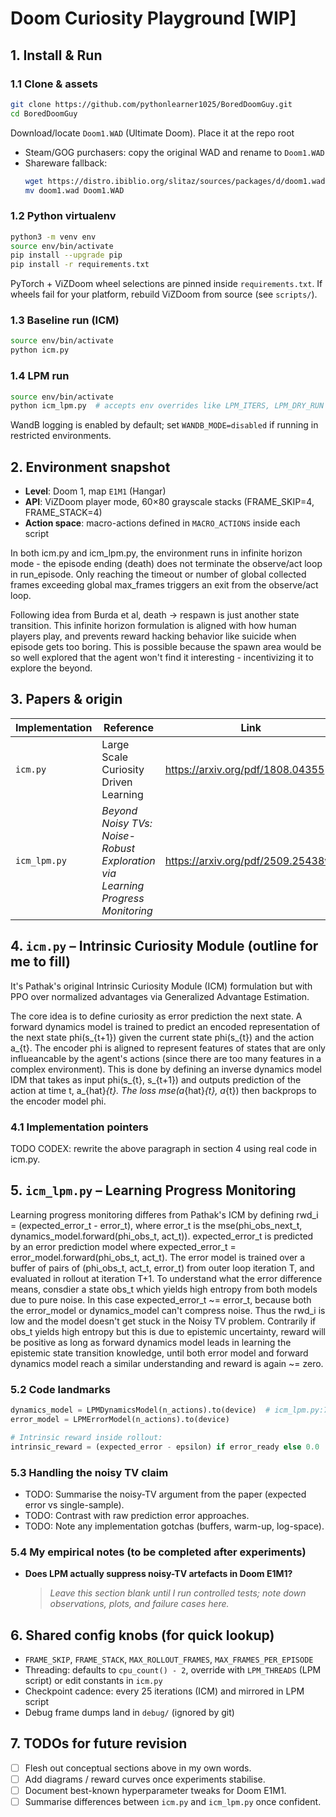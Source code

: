# Doom Curiosity Playground [WIP] 

## 1. Install & Run 

### 1.1 Clone & assets
```bash
git clone https://github.com/pythonlearner1025/BoredDoomGuy.git
cd BoredDoomGuy
```

Download/locate `Doom1.WAD` (Ultimate Doom). Place it at the repo root 

- Steam/GOG purchasers: copy the original WAD and rename to `Doom1.WAD`
- Shareware fallback:
  ```bash
  wget https://distro.ibiblio.org/slitaz/sources/packages/d/doom1.wad
  mv doom1.wad Doom1.WAD
  ```

### 1.2 Python virtualenv
```bash
python3 -m venv env
source env/bin/activate
pip install --upgrade pip
pip install -r requirements.txt
```

PyTorch + ViZDoom wheel selections are pinned inside `requirements.txt`. If wheels fail for your platform, rebuild ViZDoom from source (see `scripts/`).

### 1.3 Baseline run (ICM)
```bash
source env/bin/activate
python icm.py
```

### 1.4 LPM run
```bash
source env/bin/activate
python icm_lpm.py  # accepts env overrides like LPM_ITERS, LPM_DRY_RUN
```

WandB logging is enabled by default; set `WANDB_MODE=disabled` if running in restricted environments.

## 2. Environment snapshot

- **Level**: Doom 1, map `E1M1` (Hangar)
- **API**: ViZDoom player mode, 60×80 grayscale stacks (FRAME_SKIP=4, FRAME_STACK=4)
- **Action space**: macro-actions defined in `MACRO_ACTIONS` inside each script

In both icm.py and icm_lpm.py, the environment runs in infinite horizon mode - the episode ending (death) does not terminate the observe/act loop in run_episode. Only reaching the timeout or number of global collected frames exceeding global max_frames triggers an exit from the observe/act loop.

Following idea from Burda et al, death -> respawn is just another state transition. This infinite horizon formulation is aligned with how human players play, and prevents reward hacking behavior like suicide when episode gets too boring. This is possible because the spawn area would be so well explored that the agent won't find it interesting - incentivizing it to explore the beyond. 

## 3. Papers & origin

| Implementation | Reference | Link |
| -------------- | --------- | ---- |
| `icm.py`       |  Large Scale Curiosity Driven Learning | https://arxiv.org/pdf/1808.04355 |
| `icm_lpm.py`   | *Beyond Noisy TVs: Noise-Robust Exploration via Learning Progress Monitoring* | https://arxiv.org/pdf/2509.25438v1 |

## 4. `icm.py` – Intrinsic Curiosity Module (outline for me to fill)

It's Pathak's original Intrinsic Curiosity Module (ICM) formulation but with PPO over normalized advantages via Generalized Advantage Estimation.

The core idea is to define curiosity as error prediction the next state. A forward dynamics model is trained to predict an encoded representation of the next state phi(s_{t+1}) given the current state phi(s_{t}) and the action a_{t}. The encoder phi is aligned to represent features of states that are only influeancable by the agent's actions (since there are too many features in a complex environment). This is done by defining an inverse dynamics model IDM that takes as input phi(s_{t}, s_{t+1}) and outputs prediction of the action at time t, a_{hat}_{t}. The loss mse(a_{hat}_{t}, a_{t}) then backprops to the encoder model phi. 

### 4.1 Implementation pointers
TODO CODEX: rewrite the above paragraph in section 4 using real code in icm.py. 

## 5. `icm_lpm.py` – Learning Progress Monitoring 

Learning progress monitoring differes from Pathak's ICM by defining rwd_i = (expected_error_t - error_t), where error_t is the mse(phi_obs_next_t, dynamics_model.forward(phi_obs_t, act_t)). expected_error_t is predicted by an error prediction model where expected_error_t = error_model.forward(phi_obs_t, act_t). The error model is trained over a buffer of pairs of (phi_obs_t, act_t, error_t) from outer loop iteration T, and evaluated in rollout at iteration T+1. To understand what the error difference means, consdier a state obs_t which yields high entropy from both models due to pure noise. In this case expected_error_t ~= error_t, because both the error_model or dynamics_model can't compress noise. Thus the rwd_i is low and the model doesn't get stuck in the Noisy TV problem. Contrarily if obs_t yields high entropy but this is due to epistemic uncertainty, reward will be positive as long as forward dynamics model leads in learning the epistemic state transition knowledge, until both error model and forward dynamics model reach a similar understanding and reward is again ~= zero.     

### 5.2 Code landmarks
```python
dynamics_model = LPMDynamicsModel(n_actions).to(device)  # icm_lpm.py:781-784
error_model = LPMErrorModel(n_actions).to(device)

# Intrinsic reward inside rollout:
intrinsic_reward = (expected_error - epsilon) if error_ready else 0.0
```

### 5.3 Handling the noisy TV claim
- TODO: Summarise the noisy-TV argument from the paper (expected error vs single-sample).
- TODO: Contrast with raw prediction error approaches.
- TODO: Note any implementation gotchas (buffers, warm-up, log-space).

### 5.4 My empirical notes (to be completed after experiments)

- **Does LPM actually suppress noisy-TV artefacts in Doom E1M1?**  
  > _Leave this section blank until I run controlled tests; note down observations, plots, and failure cases here._

## 6. Shared config knobs (for quick lookup)

- `FRAME_SKIP`, `FRAME_STACK`, `MAX_ROLLOUT_FRAMES`, `MAX_FRAMES_PER_EPISODE`
- Threading: defaults to `cpu_count() - 2`, override with `LPM_THREADS` (LPM script) or edit constants in `icm.py`
- Checkpoint cadence: every 25 iterations (ICM) and mirrored in LPM script
- Debug frame dumps land in `debug/` (ignored by git)

## 7. TODOs for future revision

- [ ] Flesh out conceptual sections above in my own words.
- [ ] Add diagrams / reward curves once experiments stabilise.
- [ ] Document best-known hyperparameter tweaks for Doom E1M1.
- [ ] Summarise differences between `icm.py` and `icm_lpm.py` once confident.
